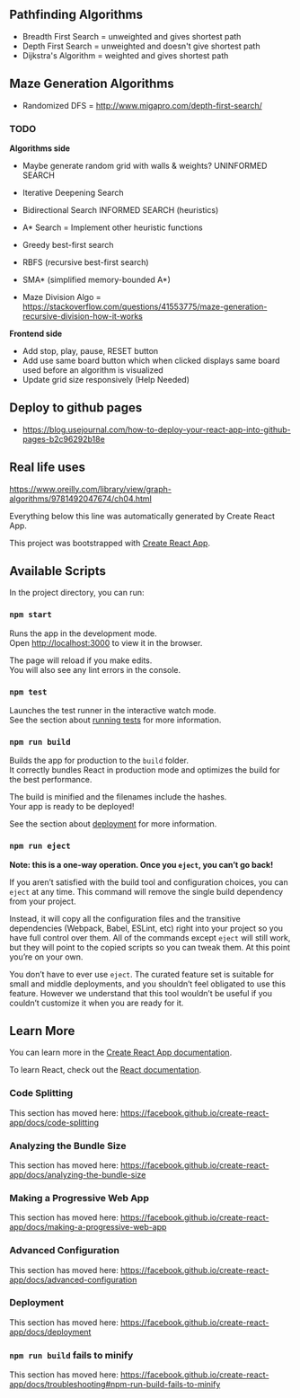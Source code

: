 ## Pathfinding Algorithms
- Breadth First Search = unweighted and gives shortest path
- Depth First Search = unweighted and doesn't give shortest path
- Dijkstra's Algorithm = weighted and gives shortest path

## Maze Generation Algorithms
- Randomized DFS = http://www.migapro.com/depth-first-search/

### TODO
**Algorithms side**
- Maybe generate random grid with walls & weights?
UNINFORMED SEARCH
- Iterative Deepening Search
- Bidirectional Search
INFORMED SEARCH (heuristics)
- A* Search = Implement other heuristic functions
- Greedy best-first search
- RBFS (recursive best-first search)
- SMA* (simplified memory-bounded A*)

- Maze Division Algo = https://stackoverflow.com/questions/41553775/maze-generation-recursive-division-how-it-works

**Frontend side**
- Add stop, play, pause, RESET button
- Add use same board button which when clicked displays same board used before an algorithm is visualized
- Update grid size responsively (Help Needed)


## Deploy to github pages
- https://blog.usejournal.com/how-to-deploy-your-react-app-into-github-pages-b2c96292b18e

## Real life uses
https://www.oreilly.com/library/view/graph-algorithms/9781492047674/ch04.html



Everything below this line was automatically generated by Create React App.

This project was bootstrapped with [Create React App](https://github.com/facebook/create-react-app).

## Available Scripts

In the project directory, you can run:

### `npm start`

Runs the app in the development mode.<br>
Open [http://localhost:3000](http://localhost:3000) to view it in the browser.

The page will reload if you make edits.<br>
You will also see any lint errors in the console.

### `npm test`

Launches the test runner in the interactive watch mode.<br>
See the section about [running tests](https://facebook.github.io/create-react-app/docs/running-tests) for more information.

### `npm run build`

Builds the app for production to the `build` folder.<br>
It correctly bundles React in production mode and optimizes the build for the best performance.

The build is minified and the filenames include the hashes.<br>
Your app is ready to be deployed!

See the section about [deployment](https://facebook.github.io/create-react-app/docs/deployment) for more information.

### `npm run eject`

**Note: this is a one-way operation. Once you `eject`, you can’t go back!**

If you aren’t satisfied with the build tool and configuration choices, you can `eject` at any time. This command will remove the single build dependency from your project.

Instead, it will copy all the configuration files and the transitive dependencies (Webpack, Babel, ESLint, etc) right into your project so you have full control over them. All of the commands except `eject` will still work, but they will point to the copied scripts so you can tweak them. At this point you’re on your own.

You don’t have to ever use `eject`. The curated feature set is suitable for small and middle deployments, and you shouldn’t feel obligated to use this feature. However we understand that this tool wouldn’t be useful if you couldn’t customize it when you are ready for it.

## Learn More

You can learn more in the [Create React App documentation](https://facebook.github.io/create-react-app/docs/getting-started).

To learn React, check out the [React documentation](https://reactjs.org/).

### Code Splitting

This section has moved here: https://facebook.github.io/create-react-app/docs/code-splitting

### Analyzing the Bundle Size

This section has moved here: https://facebook.github.io/create-react-app/docs/analyzing-the-bundle-size

### Making a Progressive Web App

This section has moved here: https://facebook.github.io/create-react-app/docs/making-a-progressive-web-app

### Advanced Configuration

This section has moved here: https://facebook.github.io/create-react-app/docs/advanced-configuration

### Deployment

This section has moved here: https://facebook.github.io/create-react-app/docs/deployment

### `npm run build` fails to minify

This section has moved here: https://facebook.github.io/create-react-app/docs/troubleshooting#npm-run-build-fails-to-minify
